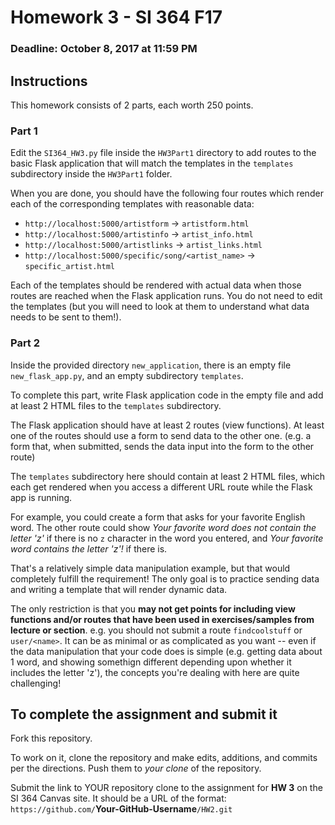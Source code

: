 # Homework 3 - SI 364 F17

### Deadline: October 8, 2017 at 11:59 PM

## Instructions

This homework consists of 2 parts, each worth 250 points.

### Part 1

Edit the `SI364_HW3.py` file inside the `HW3Part1` directory to add routes to the basic Flask application that will match the templates in the `templates` subdirectory inside the `HW3Part1` folder.

When you are done, you should have the following four routes which render each of the corresponding templates with reasonable data:

* `http://localhost:5000/artistform` -> `artistform.html`
* `http://localhost:5000/artistinfo` -> `artist_info.html`
* `http://localhost:5000/artistlinks` -> `artist_links.html`
* `http://localhost:5000/specific/song/<artist_name>` -> `specific_artist.html`

Each of the templates should be rendered with actual data when those routes are reached when the Flask application runs. You do not need to edit the templates (but you will need to look at them to understand what data needs to be sent to them!).

### Part 2

Inside the provided directory `new_application`, there is an empty file `new_flask_app.py`, and an empty subdirectory `templates`.

To complete this part, write Flask application code in the empty file and add at least 2 HTML files to the `templates` subdirectory. 

The Flask application should have at least 2 routes (view functions). At least one of the routes should use a form to send data to the other one. (e.g. a form that, when submitted, sends the data input into the form to the other route)

The `templates` subdirectory here should contain at least 2 HTML files, which each get rendered when you access a different URL route while the Flask app is running.

For example, you could create a form that asks for your favorite English word. The other route could show *Your favorite word does not contain the letter 'z'* if there is no `z` character in the word you entered, and *Your favorite word contains the letter 'z'!* if there is.

That's a relatively simple data manipulation example, but that would completely fulfill the requirement! The only goal is to practice sending data and writing a template that will render dynamic data.

The only restriction is that you **may not get points for including view functions and/or routes that have been used in exercises/samples from lecture or section**. e.g. you should not submit a route `findcoolstuff` or `user/<name>`. It can be as minimal or as complicated as you want -- even if the data manipulation that your code does is simple (e.g. getting data about 1 word, and showing somethign different depending upon whether it includes the letter 'z'), the concepts you're dealing with here are quite challenging!


## To complete the assignment and submit it

Fork this repository. 

To work on it, clone the repository and make edits, additions, and commits per the directions. Push them to *your clone* of the repository.

Submit the link to YOUR repository clone to the assignment for **HW 3** on the SI 364 Canvas site. It should be a URL of the format: `https://github.com/`**Your-GitHub-Username**`/HW2.git`